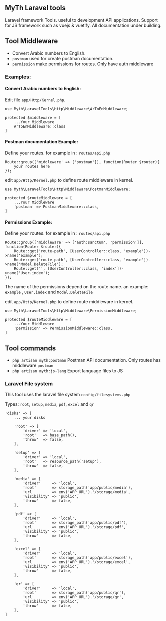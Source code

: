 ## MyTh Laravel tools

Laravel framework Tools. useful to development API applications.
Support for JS framework such as vuejs & vuetify.
All documentation under building.

## Tool Middleware

- Convert Arabic numbers to English.
- `postman` used for create postman documentation.
- `permission` make permissions for routes. Only have auth middleware

### Examples:

#### Convert Arabic numbers to English:

Edit file `app/Http/Kernel.php`.

    use Myth\LaravelTools\Http\Middleware\ArToEnMiddleware;

    protected $middleware = [
        ...Your Middleware
        ArToEnMiddleware::class
    ]

#### Postman documentation Example:

Define your routes. for example in : `routes/api.php`

    Route::group(['middleware' => ['postman']], function(Router $router){
        your routes here
    });

edit `app/Http/Kernel.php` to define route middleware in kernel.

    use Myth\LaravelTools\Http\Middleware\PostmanMiddleware;

    protected $routeMiddleware = [
        ...Your Middleware
        'postman' => PostmanMiddleware::class,
    ]

#### Permissions Example:


Define your routes. for example in : `routes/api.php`

    Route::group(['middleware' => ['auth:sanctum', 'permission']], function(Router $router){
        Route::get('route-path', [UserController::class, 'example'])->name('example');
        Route::get('route-path', [UserController::class, 'example'])->name('Model.DeleteFile');
        Route::get('', [UserController::class, 'index'])->name('User.index');
    });

The name of the permissions depend on the route name. an example: `example` , `User.index` and `Model.DeleteFile`

edit `app/Http/Kernel.php` to define route middleware in kernel.

    use Myth\LaravelTools\Http\Middleware\PermissionMiddleware;

    protected $routeMiddleware = [
        ...Your Middleware
        'permission' => PermissionMiddleware::class,
    ]



## Tool commands

- `php artisan myth:postman` Postman API documentation. Only routes has middleware `postman`
- `php artisan myth:js-lang` Export language files to JS

### Laravel File system
This tool uses the laravel file system `config/filesystems.php`

Types: `root`, `setup`, `media`, `pdf`, `excel` and `qr`

    'disks' => [
        ... your disks

        'root' => [
            'driver' => 'local',
            'root'   => base_path(),
            'throw'  => false,
        ],

        'setup' => [
            'driver' => 'local',
            'root'   => resource_path('setup'),
            'throw'  => false,
        ],

        'media' => [
            'driver'     => 'local',
            'root'       => storage_path('app/public/media'),
            'url'        => env('APP_URL').'/storage/media',
            'visibility' => 'public',
            'throw'      => false,
        ],

        'pdf' => [
            'driver'     => 'local',
            'root'       => storage_path('app/public/pdf'),
            'url'        => env('APP_URL').'/storage/pdf',
            'visibility' => 'public',
            'throw'      => false,
        ],

        'excel' => [
            'driver'     => 'local',
            'root'       => storage_path('app/public/excel'),
            'url'        => env('APP_URL').'/storage/excel',
            'visibility' => 'public',
            'throw'      => false,
        ],

        'qr' => [
            'driver'     => 'local',
            'root'       => storage_path('app/public/qr'),
            'url'        => env('APP_URL').'/storage/qr',
            'visibility' => 'public',
            'throw'      => false,
        ],
    ]

